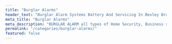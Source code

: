 ```yaml
---
title: "Burglar Alarms"
header_text: "Burglar Alarm Systems Battery And Servicing In Bexley Bromley"
meta_title: "Burglar Alarms"
meta_description: "BURGLAR ALARM all types of Home Security, Business security based New Eltham, Sidcup, Bexley covering Greenwich, Orpington, Bromley, Dartford and surrounding"
permalink: "/categories/burglar-alarms/"
featured: false
---
```


